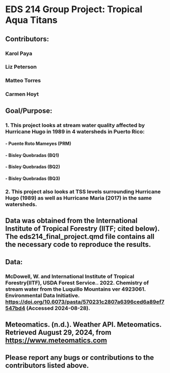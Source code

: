 # EDS 214 Group Project: Tropical Aqua Titans
## Contributors:
### Karol Paya
### Liz Peterson
### Matteo Torres
### Carmen Hoyt

## Goal/Purpose:
### 1. This project looks at stream water quality affected by Hurricane Hugo in 1989 in 4 watersheds in Puerto Rico:
#### - Puente Roto Mameyes (PRM)
#### - Bisley Quebradas (BQ1)
#### - Bisley Quebradas (BQ2) 
#### - Bisley Quebradas (BQ3) 

### 2. This project also looks at TSS levels surrounding Hurricane Hugo (1989) as well as Hurricane Maria (2017) in the same watersheds.

## Data was obtained from the International Institute of Tropical Forestry (IITF; cited below). The eds214_final_project.qmd file contains all the necessary code to reproduce the results.

## Data:
### McDowell, W. and International Institute of Tropical Forestry(IITF), USDA Forest Service.. 2022. Chemistry of stream water from the Luquillo Mountains ver 4923061. Environmental Data Initiative. https://doi.org/10.6073/pasta/570231c2807a6396ced6a89ef7547bd4 (Accessed 2024-08-28).

## Meteomatics. (n.d.). Weather API. Meteomatics. Retrieved August 29, 2024, from https://www.meteomatics.com

## Please report any bugs or contributions to the contributors listed above.
